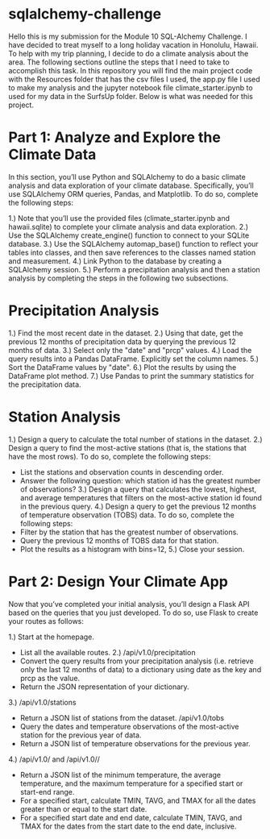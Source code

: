 # sqlalchemy-challenge
Hello this is my submission for the Module 10 SQL-Alchemy Challenge. I have decided to treat myself to a long holiday vacation in Honolulu, Hawaii. To help with my trip planning, I decide to do a climate analysis about the area. The following sections outline the steps that I need to take to accomplish this task. In this repository you will find the main project code with the Resources folder that has the csv files I used, the app.py file I used to make my analysis and the jupyter notebook file climate_starter.ipynb to used for my data in the SurfsUp folder. Below is what was needed for this project. 

# Part 1: Analyze and Explore the Climate Data

In this section, you’ll use Python and SQLAlchemy to do a basic climate analysis and data exploration of your climate database. Specifically, you’ll use SQLAlchemy ORM queries, Pandas, and Matplotlib. To do so, complete the following steps:

1.) Note that you’ll use the provided files (climate_starter.ipynb and hawaii.sqlite) to complete your climate analysis and data exploration.
2.) Use the SQLAlchemy create_engine() function to connect to your SQLite database.
3.) Use the SQLAlchemy automap_base() function to reflect your tables into classes, and then save references to the classes named station and measurement.
4.) Link Python to the database by creating a SQLAlchemy session.
5.) Perform a precipitation analysis and then a station analysis by completing the steps in the following two subsections.

# Precipitation Analysis
1.) Find the most recent date in the dataset.
2.) Using that date, get the previous 12 months of precipitation data by querying the previous 12 months of data.
3.) Select only the "date" and "prcp" values.
4.) Load the query results into a Pandas DataFrame. Explicitly set the column names.
5.) Sort the DataFrame values by "date".
6.) Plot the results by using the DataFrame plot method.
7.) Use Pandas to print the summary statistics for the precipitation data.

# Station Analysis
1.) Design a query to calculate the total number of stations in the dataset.
2.) Design a query to find the most-active stations (that is, the stations that have the most rows). To do so, complete the following steps:
- List the stations and observation counts in descending order.
- Answer the following question: which station id has the greatest number of observations?
3.) Design a query that calculates the lowest, highest, and average temperatures that filters on the most-active station id found in the previous query.
4.) Design a query to get the previous 12 months of temperature observation (TOBS) data. To do so, complete the following steps:
- Filter by the station that has the greatest number of observations.
- Query the previous 12 months of TOBS data for that station.
- Plot the results as a histogram with bins=12,
5.) Close your session.
# Part 2: Design Your Climate App
Now that you’ve completed your initial analysis, you’ll design a Flask API based on the queries that you just developed. To do so, use Flask to create your routes as follows:

1.) Start at the homepage.
- List all the available routes.
2.) /api/v1.0/precipitation
- Convert the query results from your precipitation analysis (i.e. retrieve only the last 12 months of data) to a dictionary using date as the key and prcp as the value.
- Return the JSON representation of your dictionary.

3.) /api/v1.0/stations
- Return a JSON list of stations from the dataset. /api/v1.0/tobs
- Query the dates and temperature observations of the most-active station for the previous year of data.
- Return a JSON list of temperature observations for the previous year.

4.) /api/v1.0/ and /api/v1.0//
- Return a JSON list of the minimum temperature, the average temperature, and the maximum temperature for a specified start or start-end range.
- For a specified start, calculate TMIN, TAVG, and TMAX for all the dates greater than or equal to the start date.
- For a specified start date and end date, calculate TMIN, TAVG, and TMAX for the dates from the start date to the end date, inclusive.

